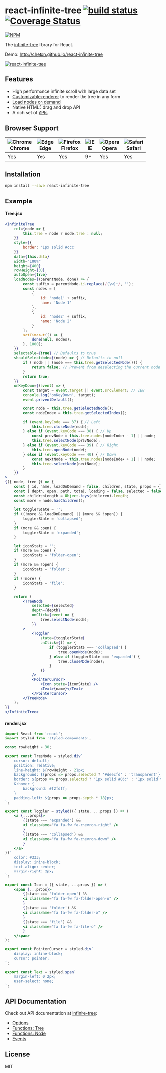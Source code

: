 # react-infinite-tree [![build status](https://travis-ci.org/cheton/react-infinite-tree.svg?branch=master)](https://travis-ci.org/cheton/react-infinite-tree) [![Coverage Status](https://coveralls.io/repos/github/cheton/react-infinite-tree/badge.svg?branch=master)](https://coveralls.io/github/cheton/react-infinite-tree?branch=master)

[![NPM](https://nodei.co/npm/react-infinite-tree.png?downloads=true&stars=true)](https://www.npmjs.com/package/react-infinite-tree)

The [infinite-tree](https://github.com/cheton/infinite-tree) library for React.

Demo: http://cheton.github.io/react-infinite-tree

[![react-infinite-tree](https://raw.githubusercontent.com/cheton/react-infinite-tree/master/media/react-infinite-tree.gif)](http://cheton.github.io/react-infinite-tree)

## Features
* High performance infinite scroll with large data set
* [Customizable renderer](https://github.com/cheton/infinite-tree/wiki/Options#rowrenderer) to render the tree in any form
* [Load nodes on demand](https://github.com/cheton/infinite-tree/wiki/Options#loadnodes)
* Native HTML5 drag and drop API
* A rich set of [APIs](https://github.com/cheton/infinite-tree#api-documentation)

## Browser Support
![Chrome](https://github.com/alrra/browser-logos/raw/master/src/chrome/chrome_48x48.png)<br>Chrome | ![Edge](https://github.com/alrra/browser-logos/raw/master/src/edge/edge_48x48.png)<br>Edge | ![Firefox](https://github.com/alrra/browser-logos/raw/master/src/firefox/firefox_48x48.png)<br>Firefox | ![IE](https://github.com/alrra/browser-logos/raw/master/src/archive/internet-explorer_9-11/internet-explorer_9-11_48x48.png)<br>IE | ![Opera](https://github.com/alrra/browser-logos/raw/master/src/opera/opera_48x48.png)<br>Opera | ![Safari](https://github.com/alrra/browser-logos/raw/master/src/safari/safari_48x48.png)<br>Safari
--- | --- | --- | --- | --- | --- |
 Yes | Yes | Yes| 9+ | Yes | Yes | 

## Installation
```sh
npm install --save react-infinite-tree
```

## Example

#### Tree.jsx
```jsx
<InfiniteTree
    ref={node => {
        this.tree = node ? node.tree : null;
    }}
    style={{
        border: '1px solid #ccc'
    }}
    data={this.data}
    width="100%"
    height={400}
    rowHeight={30}
    autoOpen={true}
    loadNodes={(parentNode, done) => {
        const suffix = parentNode.id.replace(/(\w)+/, '');
        const nodes = [
            {
                id: 'node1' + suffix,
                name: 'Node 1'
            },
            {
                id: 'node2' + suffix,
                name: 'Node 2'
            }
        ];
        setTimeout(() => {
            done(null, nodes);
        }, 1000);
    }}
    selectable={true} // Defaults to true
    shouldSelectNode={(node) => { // Defaults to null
        if (!node || (node === this.tree.getSelectedNode())) {
            return false; // Prevent from deselecting the current node
        }
        return true;
    }}
    onKeyDown={(event) => {
        const target = event.target || event.srcElement; // IE8
        console.log('onKeyDown', target);
        event.preventDefault();

        const node = this.tree.getSelectedNode();
        const nodeIndex = this.tree.getSelectedIndex();

        if (event.keyCode === 37) { // Left
            this.tree.closeNode(node);
        } else if (event.keyCode === 38) { // Up
            const prevNode = this.tree.nodes[nodeIndex - 1] || node;
            this.tree.selectNode(prevNode);
        } else if (event.keyCode === 39) { // Right
            this.tree.openNode(node);
        } else if (event.keyCode === 40) { // Down
            const nextNode = this.tree.nodes[nodeIndex + 1] || node;
            this.tree.selectNode(nextNode);
        }
    }}
>
{({ node, tree }) => {
    const { id, name, loadOnDemand = false, children, state, props = {} } = node;
    const { depth, open, path, total, loading = false, selected = false } = state;
    const childrenLength = Object.keys(children).length;
    const more = node.hasChildren();

    let togglerState = '';
    if ((!more && loadOnDemand) || (more && !open)) {
        togglerState = 'collapsed';
    }
    if (more && open) {
        togglerState = 'expanded';
    }

    let iconState = '';
    if (more && open) {
        iconState = 'folder-open';
    }
    if (more && !open) {
        iconState = 'folder';
    }
    if (!more) {
        iconState = 'file';
    }

    return (
        <TreeNode
            selected={selected}
            depth={depth}
            onClick={event => {
                tree.selectNode(node);
            }}
        >
            <Toggler
                state={togglerState}
                onClick={() => {
                    if (togglerState === 'collapsed') {
                        tree.openNode(node);
                    } else if (togglerState === 'expanded') {
                        tree.closeNode(node);
                    }
                }}
            />
            <PointerCursor>
                <Icon state={iconState} />
                <Text>{name}</Text>
            </PointerCursor>
        </TreeNode>
    );
}}
</InfiniteTree>
```

#### render.jsx
```jsx
import React from 'react';
import styled from 'styled-components';

const rowHeight = 30;

export const TreeNode = styled.div`
    cursor: default;
    position: relative;
    line-height: ${rowHeight - 2}px;
    background: ${props => props.selected ? '#deecfd' : 'transparent'};
    border: ${props => props.selected ? '1px solid #06c' : '1px solid transparent'};
    &:hover {
        background: #f2fdff;
    }
    padding-left: ${props => props.depth * 18}px;
`;

export const Toggler = styled(({ state, ...props }) => (
    <a {...props}>
        {(state === 'expanded') &&
        <i className="fa fa-fw fa-chevron-right" />
        }
        {(state === 'collapsed') &&
        <i className="fa fa-fw fa-chevron-down" />
        }
    </a>
))`
    color: #333;
    display: inine-block;
    text-align: center;
    margin-right: 2px;
`;

export const Icon = ({ state, ...props }) => (
    <span {...props}>
        {(state === 'folder-open') &&
        <i className="fa fa-fw fa-folder-open-o" />
        }
        {(state === 'folder') &&
        <i className="fa fa-fw fa-folder-o" />
        }
        {(state === 'file') &&
        <i className="fa fa-fw fa-file-o" />
        }
    </span>
);

export const PointerCursor = styled.div`
    display: inline-block;
    cursor: pointer;
`;

export const Text = styled.span`
    margin-left: 0 2px;
    user-select: none;
`;
```

## API Documentation

Check out API documentation at [infinite-tree](https://github.com/cheton/infinite-tree/wiki):

* [Options](https://github.com/cheton/react-infinite-tree/wiki/Options)
* [Functions: Tree](https://github.com/cheton/react-infinite-tree/wiki/Functions:-Tree)
* [Functions: Node](https://github.com/cheton/react-infinite-tree/wiki/Functions:-Node)
* [Events](https://github.com/cheton/react-infinite-tree/wiki/Events)

## License

MIT
